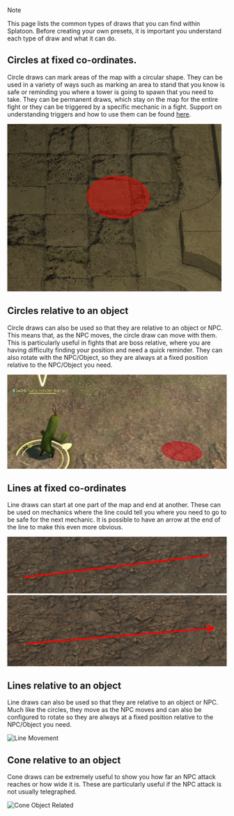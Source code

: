 >[!NOTE]
>This page lists the common types of draws that you can find within Splatoon. Before creating your own presets, it is important you understand each type of draw and what it can do.

## Circles at fixed co-ordinates.

Circle draws can mark areas of the map with a circular shape. They can be used in a variety of ways such as marking an area to stand that you know is safe or reminding you where a tower is going to spawn that you need to take. They can be permanent draws, which stay on the map for the entire fight or they can be triggered by a specific mechanic in a fight. Support on understanding triggers and how to use them can be found [here](/Presets/TRIGGERTYPES.md).

![circlefixed](/docs/images/walkthrough/CircleFixed.jpg)

## Circles relative to an object

Circle draws can also be used so that they are relative to an object or NPC. This means that, as the NPC moves, the circle draw can move with them. This is particularly useful in fights that are boss relative, where you are having difficulty finding your position and need a quick reminder. They can also rotate with the NPC/Object, so they are always at a fixed position relative to the NPC/Object you need.

![circlerelative](/docs/images/walkthrough/ccmovement.gif)

## Lines at fixed co-ordinates

Line draws can start at one part of the map and end at another. These can be used on mechanics where the line could tell you where you need to go to be safe for the next mechanic. It is possible to have an arrow at the end of the line to make this even more obvious.

![linefixed](/docs/images/walkthrough/lfixed.jpg)
![linearrow](/docs/images/walkthrough/larrow.jpg)

## Lines relative to an object

Line draws can also be used so that they are relative to an object or NPC. Much like the circles, they move as the NPC moves and can also be configured to rotate so they are always at a fixed position relative to the NPC/Object you need.

![Line Movement](https://github.com/user-attachments/assets/43593dd7-3919-4693-84c1-126c2c092eb3)

## Cone relative to an object

Cone draws can be extremely useful to show you how far an NPC attack reaches or how wide it is. These are particularly useful if the NPC attack is not usually telegraphed.

<img width="500" alt="Cone Object Related" src="https://github.com/user-attachments/assets/c8d07a17-5db2-43b5-87cb-3b08341cb257">
